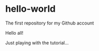 # hello-world
The first repository for my Github account


Hello all!

Just playing with the tutorial...
